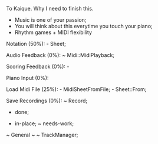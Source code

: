 To Kaique.
Why I need to finish this.
- Music is one of your passion;
- You will think about this everytime you touch your piano;
- Rhythm games + MIDI flexibility

Notation (50%):
	- Sheet;

Audio Feedback (0%):
	~ Midi::MidiPlayback;

Scoring Feedback (0%):
	-

Piano Input (0%):

Load Midi File (25%):
	- MidiSheetFromFile;
	- Sheet::From;

Save Recordings (0%):
	~ Record;


* done;
- in-place;
~ needs-work;


~ General ~
~ TrackManager;
